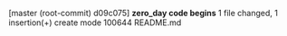 [master (root-commit) d09c075] **zero_day code begins**
 1 file changed, 1 insertion(+)
 create mode 100644 README.md
